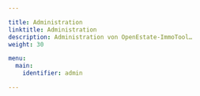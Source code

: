 ```yaml
---

title: Administration
linktitle: Administration
description: Administration von OpenEstate-ImmoTool…
weight: 30

menu:
  main:
    identifier: admin

---
```

